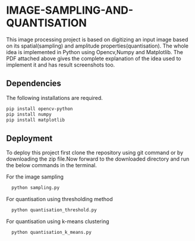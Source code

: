 
# IMAGE-SAMPLING-AND-QUANTISATION

This image processing project is based on digitizing an input image based on its spatial(sampling) and amplitude
properties(quantisation).
The whole idea is implemented in Python using Opencv,Numpy 
and Matplotlib.
The PDF attached above gives the complete explanation of the idea used
to implement it and has result screenshots too.



## Dependencies
The following installations are required.
```bash
pip install opencv-python
pip install numpy
pip install matplotlib
```


## Deployment


To deploy this project first clone the repository using git command
or by downloading the zip file.Now forward to the downloaded directory and
run the below commands in the terminal.

For the image sampling

```bash
  python sampling.py
```
For quantisation using thresholding method
```bash
  python quantisation_threshold.py
```
For quantisation using k-means clustering
```bash
  python quantisation_k_means.py
```
